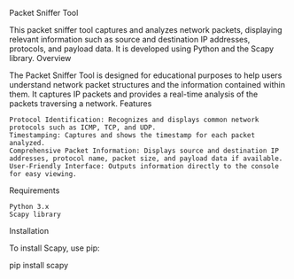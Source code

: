 Packet Sniffer Tool

This packet sniffer tool captures and analyzes network packets, displaying relevant information such as source and destination IP addresses, protocols, and payload data. It is developed using Python and the Scapy library.
Overview

The Packet Sniffer Tool is designed for educational purposes to help users understand network packet structures and the information contained within them. It captures IP packets and provides a real-time analysis of the packets traversing a network.
Features

    Protocol Identification: Recognizes and displays common network protocols such as ICMP, TCP, and UDP.
    Timestamping: Captures and shows the timestamp for each packet analyzed.
    Comprehensive Packet Information: Displays source and destination IP addresses, protocol name, packet size, and payload data if available.
    User-Friendly Interface: Outputs information directly to the console for easy viewing.

Requirements

    Python 3.x
    Scapy library

Installation

To install Scapy, use pip:

pip install scapy

